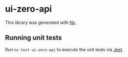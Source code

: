 # ui-zero-api

This library was generated with [Nx](https://nx.dev).

## Running unit tests

Run `nx test ui-zero-api` to execute the unit tests via [Jest](https://jestjs.io).
